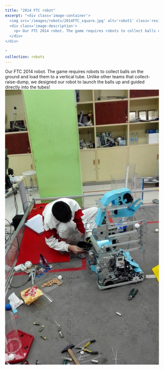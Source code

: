 ```yaml
---
title: "2014 FTC robot"
excerpt: "<div class='image-container'>
  <img src='/images/robots/2014FTC_square.jpg' alt='robot1' class='resizable-image'>
  <div class='image-description'>
    <p> Our FTC 2014 robot. The game requires robots to collect balls on the ground and load them to a vertical tube. Unlike other teams that collect-raise-dump, we designed our robot to launch the balls up and guided directly into the tubes! </p>
  </div>
</div>

"
collection: robots
---
```

Our FTC 2014 robot. The game requires robots to collect balls on the ground and load them to a vertical tube. Unlike other teams that collect-raise-dump, we designed our robot to launch the balls up and guided directly into the tubes!
<img src='/images/robots/2014FTC.jpg'>
